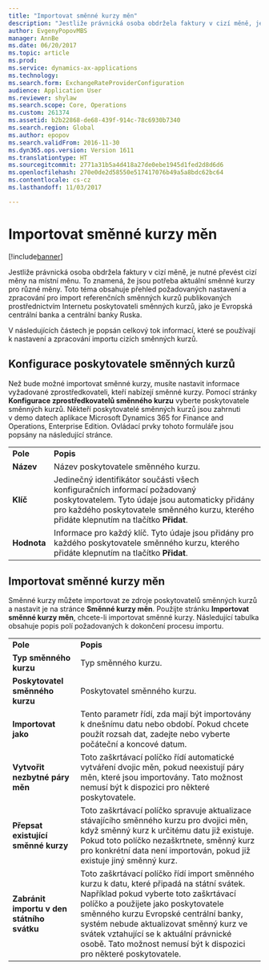 ```yaml
---
title: "Importovat směnné kurzy měn"
description: "Jestliže právnická osoba obdržela faktury v cizí měně, je nutné převést cizí měny na místní měnu. To znamená, že jsou potřeba aktuální směnné kurzy pro různé měny. Toto téma obsahuje přehled požadovaných nastavení a zpracování pro import referenčních směnných kurzů publikovaných prostřednictvím Internetu poskytovateli směnných kurzů, jako je Evropská centrální banka a centrální banky Ruska."
author: EvgenyPopovMBS
manager: AnnBe
ms.date: 06/20/2017
ms.topic: article
ms.prod: 
ms.service: dynamics-ax-applications
ms.technology: 
ms.search.form: ExchangeRateProviderConfiguration
audience: Application User
ms.reviewer: shylaw
ms.search.scope: Core, Operations
ms.custom: 261374
ms.assetid: b2b22868-de68-439f-914c-78c6930b7340
ms.search.region: Global
ms.author: epopov
ms.search.validFrom: 2016-11-30
ms.dyn365.ops.version: Version 1611
ms.translationtype: HT
ms.sourcegitcommit: 2771a31b5a4d418a27de0ebe1945d1fed2d8d6d6
ms.openlocfilehash: 270e0de2d58550e517417076b49a5a8bdc62bc64
ms.contentlocale: cs-cz
ms.lasthandoff: 11/03/2017

---
```


# <a name="import-currency-exchange-rates"></a>Importovat směnné kurzy měn

[!include[banner](../includes/banner.md)]


Jestliže právnická osoba obdržela faktury v cizí měně, je nutné převést cizí měny na místní měnu. To znamená, že jsou potřeba aktuální směnné kurzy pro různé měny. Toto téma obsahuje přehled požadovaných nastavení a zpracování pro import referenčních směnných kurzů publikovaných prostřednictvím Internetu poskytovateli směnných kurzů, jako je Evropská centrální banka a centrální banky Ruska.

V následujících částech je popsán celkový tok informací, které se používají k nastavení a zpracování importu cizích směnných kurzů.

## <a name="configure-an-exchange-rate-provider"></a>Konfigurace poskytovatele směnných kurzů
Než bude možné importovat směnné kurzy, musíte nastavit informace vyžadované zprostředkovateli, kteří nabízejí směnné kurzy. Pomocí stránky **Konfigurace zprostředkovatelů směnného kurzu** vyberte poskytovatele směnných kurzů. Někteří poskytovatelé směnných kurzů jsou zahrnuti v demo datech aplikace Microsoft Dynamics 365 for Finance and Operations, Enterprise Edition. Ovládací prvky tohoto formuláře jsou popsány na následující stránce.

|           |                                                                                                                                                                                                                             |
|-----------|-----------------------------------------------------------------------------------------------------------------------------------------------------------------------------------------------------------------------------|
| **Pole** | **Popis**                                                                                                                                                                                                             |
| **Název**  | Název poskytovatele směnného kurzu.                                                                                                                                                                                     |
| **Klíč**   | Jedinečný identifikátor součásti všech konfiguračních informací požadovaný poskytovatelem. Tyto údaje jsou automaticky přidány pro každého poskytovatele směnného kurzu, kterého přidáte klepnutím na tlačítko **Přidat**. |
| **Hodnota** | Informace pro každý klíč. Tyto údaje jsou přidány pro každého poskytovatele směnného kurzu, kterého přidáte klepnutím na tlačítko **Přidat**.                                                                                         |

## <a name="import-currency-exchange-rates"></a>Importovat směnné kurzy měn
Směnné kurzy můžete importovat ze zdroje poskytovatelů směnných kurzů a nastavit je na stránce **Směnné kurzy měn**. Použijte stránku **Importovat směnné kurzy měn**, chcete-li importovat směnné kurzy. Následující tabulka obsahuje popis polí požadovaných k dokončení procesu importu.

|                                        |                                                                                                                                                                                                                                                                                                                                                                             |
|----------------------------------------|-----------------------------------------------------------------------------------------------------------------------------------------------------------------------------------------------------------------------------------------------------------------------------------------------------------------------------------------------------------------------------|
| **Pole**                              | **Popis**                                                                                                                                                                                                                                                                                                                                                             |
| **Typ směnného kurzu**                 | Typ směnného kurzu.                                                                                                                                                                                                                                                                                                                                                      |
| **Poskytovatel směnného kurzu**             | Poskytovatel směnného kurzu.                                                                                                                                                                                                                                                                                                                                                  |
| **Importovat jako**                       | Tento parametr řídí, zda mají být importovány k dnešnímu datu nebo období. Pokud chcete použít rozsah dat, zadejte nebo vyberte počáteční a koncové datum.                                                                                                                                                                                                                |
| **Vytvořit nezbytné páry měn**    | Toto zaškrtávací políčko řídí automatické vytváření dvojic měn, pokud neexistují páry měn, které jsou importovány. Tato možnost nemusí být k dispozici pro některé poskytovatele.                                                                                                                                                                                               |
| **Přepsat existující směnné kurzy**   | Toto zaškrtávací políčko spravuje aktualizace stávajícího směnného kurzu pro dvojici měn, když směnný kurz k určitému datu již existuje. Pokud toto políčko nezaškrtnete, směnný kurz pro konkrétní data není importován, pokud již existuje jiný směnný kurz.                                                                                       |
| **Zabránit importu v den státního svátku** | Toto zaškrtávací políčko řídí import směnného kurzu k datu, které připadá na státní svátek. Například pokud vyberte toto zaškrtávací políčko a použijete jako poskytovatele směnného kurzu Evropské centrální banky, systém nebude aktualizovat směnný kurz ve svátek vztahující se k aktuální právnické osobě. Tato možnost nemusí být k dispozici pro některé poskytovatele. |






